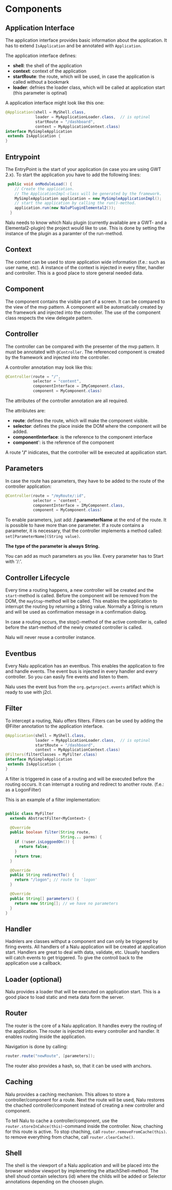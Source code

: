 # Components

## Application Interface
The application interface provides basic information about the application. It has to extend ```IsApplication``` and be annotated with ```Application```.

The application interface defines:

   * **shell**: the shell of the application
   * **context**: context of the application
   * **startRoute**: the route, which will be used, in case the application is called without a bookmark
   * **loader**: defnies the loader class, which will be called at application start (this parameter is optinal)

 A application interface might look like this one:

 ```Java
@Application(shell = MyShell.class,
              loader = MyApplicationLoader.class,  // is optinal
              startRoute = "/dashboard",
              context = MyApplicationContext.class)
interface MySimpleApplication
  extends IsApplication {
}
 ```


## Entrypoint
The EntryPoint is the start of your application (in case you are using GWT 2.x). To start the application you have to add the following lines:
```Java
 public void onModuleLoad() {
    // Create the application.
    // The ApplicationImpl-class will be generated by the framework.
    MySimpleApplication application = new MySimpleApplicationImpl();
    // start the application by calling the run()-method.
    application.run(new NaluPluginElemental2());
  }
```
Nalu needs to know which Nalu plugin (currently available are a GWT- and a Elemental2-plugin) the project would like to use. This is done by setting the instance of the plugin as a paramter of the run-method.


## Context
The context can be used to store application wide information (f.e.: such as user name, etc). A instance of the context is injected in every filter, handler and controller. This is a good place to store general needed data.


## Component
The component contains the visible part of a screen. It can be compared to the view of the mvp pattern. A component will be automatically created by the framework and injected into the controller. The use of the component class respects the view delegate pattern.

## Controller
The controller can be compared with the presenter of the mvp pattern. It must be annotated with ```@Controller```. The referenced component is created by the framework and injected into the controller.

A controller annotation may look like this:
```java
@Controller(route = "/",
            selector = "content",
            componentInterface = IMyComponent.class,
            component = MyComponent.class)
```
The attributes of the controller annotation are all required.

The attribiutes are:

* **route**: defines the route, which will make the component visible.
* **selector**: defines the place inside the DOM where the component will be added.
* **componentInterface**: is the reference to the component interface
* **component**': is the reference of the component

A route **'/'** inidicates, that the controller will be executed at appilication start.


## Parameters
In case the route has parameters, they have to be added to the route of the controller application:
```Java
@Controller(route = "/myRoute/:id",
            selector = 'content',
            componentInterface = IMyComponent.class,
            component = MyComponent.class)
```
To enable parameters, just add: **/:parameterName** at the end of the route. It is possible to have more than one parameter. If a route contains a parameter, it is necessary, that the controller implements a method called: ```set[ParameterName](String value)```.

**The type of the parameter is always String.**

You can add as much parameters as you like. Every parameter has to Start with '/:'.


## Controller Lifecycle
Every time a routing happens, a new controller will be created and the ```start```-method is called.
Before the component will be removed from the DOM, the ```mayStop```-method will be called. This enables the application to interrupt the routing by returning a String value. Normally a String is return and will be used as confirmation message in a confirmation dialog.

In case a routing occurs, the stop()-method of the active controller is, called before the start-method of the newly created controller is called.

Nalu will never reuse a controller instance.


## Eventbus
Every Nalu application has an eventbus. This enables the application to fire and handle events. The event bus is injected in every handler and every controller. So you can easily fire events and listen to them.

Nalu uses the event bus from the ```org.gwtproject.events``` artifact which is ready to use with j2cl.


## Filter
To intercept a routing, Nalu offers filters. Filters can be used by adding the @Filter annotation to the application interface.

 ```Java
@Application(shell = MyShell.class,
              loader = MyApplicationLoader.class,  // is optinal
              startRoute = "/dashboard",
              context = MyApplicationContext.class)
@Filters(filterClasses = MyFilter.class)
interface MySimpleApplication
  extends IsApplication {
}
 ```

A filter is triggered in case of a routing and will be executed before the routing occurs. It can interrupt a routing and redirect to another route. (f.e.: as a LogonFilter)

This is an example of a filter implementation:
```Java

public class MyFilter
  extends AbstractFilter<MyContext> {

  @Override
  public boolean filter(String route,
                        String... parms) {
    if (!user.isLoggoedOn()) {
      return false;
    }
    return true;
  }

  @Override
  public String redirectTo() {
    return "/logon"; // route to 'logon'
  }

  @Override
  public String[] parameters() {
    return new String[]; // we have no parameters
  }
}
```


## Handler
Hadnlers are classes withput a component and can only be triggered by firing events. All handlers of a Nalu application will be created at application start. Handlers are great to deal with data, validate, etc. Usually handlers will catch events to get triggered. To give the controll back to the application use a callback.

## Loader (optional)
Nalu provides a loader that will be executed on application start. This is a good place to load static and meta data form the server.


## Router
The router is the core of a Nalu application. It handles every the routing of the application. The router is injected into every controller and handler. It enables routing inside the application.

Navigation is done by calling:

```Java
router.route("newRoute", [parameters]);
```

The router also provides a hash, so, that it can be used with anchors.

## Caching
Nalu provides a caching mechanism. This allows to store a controller/component for a route. Next the route will be used, Nalu restores the chached controller/component instead of creating a new controller and component.

To tell Nalu to cache a controller/component, use the `router.storeInCahce(this)`-command inside the controller. Now, chaching for this route is active. To stop chaching, call `router.removeFromCache(this)`. to remove everything from chache, call `router.clearCache()`.


## Shell
The shell is the viewport of a Nalu application and will be placed into the browser window viewport by implementing the attachShell-method. The shell shoud contain selectors (id) where the childs will be added or Selector annotations depending on the choosen plugin.
